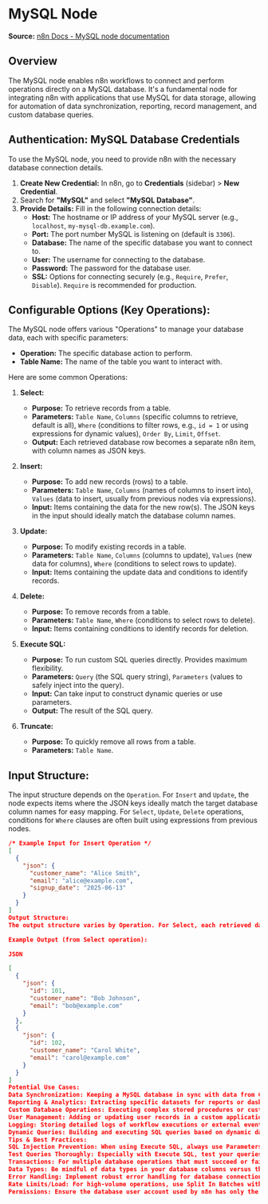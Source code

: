 # MySQL Node

**Source:** [n8n Docs - MySQL node documentation](https://docs.n8n.io/integrations/builtin/app-nodes/n8n-nodes-base.mysql/)

## Overview
The MySQL node enables n8n workflows to connect and perform operations directly on a MySQL database. It's a fundamental node for integrating n8n with applications that use MySQL for data storage, allowing for automation of data synchronization, reporting, record management, and custom database queries.

## Authentication: MySQL Database Credentials

To use the MySQL node, you need to provide n8n with the necessary database connection details.

1.  **Create New Credential:** In n8n, go to **Credentials** (sidebar) > **New Credential**.
2.  Search for **"MySQL"** and select **"MySQL Database"**.
3.  **Provide Details:** Fill in the following connection details:
    * **Host:** The hostname or IP address of your MySQL server (e.g., `localhost`, `my-mysql-db.example.com`).
    * **Port:** The port number MySQL is listening on (default is `3306`).
    * **Database:** The name of the specific database you want to connect to.
    * **User:** The username for connecting to the database.
    * **Password:** The password for the database user.
    * **SSL:** Options for connecting securely (e.g., `Require`, `Prefer`, `Disable`). `Require` is recommended for production.

## Configurable Options (Key Operations):

The MySQL node offers various "Operations" to manage your database data, each with specific parameters:

* **Operation:** The specific database action to perform.
* **Table Name:** The name of the table you want to interact with.

Here are some common Operations:

1.  **Select:**
    * **Purpose:** To retrieve records from a table.
    * **Parameters:** `Table Name`, `Columns` (specific columns to retrieve, default is all), `Where` (conditions to filter rows, e.g., `id = 1` or using expressions for dynamic values), `Order By`, `Limit`, `Offset`.
    * **Output:** Each retrieved database row becomes a separate n8n item, with column names as JSON keys.

2.  **Insert:**
    * **Purpose:** To add new records (rows) to a table.
    * **Parameters:** `Table Name`, `Columns` (names of columns to insert into), `Values` (data to insert, usually from previous nodes via expressions).
    * **Input:** Items containing the data for the new row(s). The JSON keys in the input should ideally match the database column names.

3.  **Update:**
    * **Purpose:** To modify existing records in a table.
    * **Parameters:** `Table Name`, `Columns` (columns to update), `Values` (new data for columns), `Where` (conditions to select rows to update).
    * **Input:** Items containing the update data and conditions to identify records.

4.  **Delete:**
    * **Purpose:** To remove records from a table.
    * **Parameters:** `Table Name`, `Where` (conditions to select rows to delete).
    * **Input:** Items containing conditions to identify records for deletion.

5.  **Execute SQL:**
    * **Purpose:** To run custom SQL queries directly. Provides maximum flexibility.
    * **Parameters:** `Query` (the SQL query string), `Parameters` (values to safely inject into the query).
    * **Input:** Can take input to construct dynamic queries or use parameters.
    * **Output:** The result of the SQL query.

6.  **Truncate:**
    * **Purpose:** To quickly remove all rows from a table.
    * **Parameters:** `Table Name`.

## Input Structure:
The input structure depends on the `Operation`. For `Insert` and `Update`, the node expects items where the JSON keys ideally match the target database column names for easy mapping. For `Select`, `Update`, `Delete` operations, conditions for `Where` clauses are often built using expressions from previous nodes.

```json
/* Example Input for Insert Operation */
[
  {
    "json": {
      "customer_name": "Alice Smith",
      "email": "alice@example.com",
      "signup_date": "2025-06-13"
    }
  }
]
Output Structure:
The output structure varies by Operation. For Select, each retrieved database row becomes a separate n8n item, with column names as JSON keys. For Insert, Update, Delete, Truncate, and Execute SQL, the output usually confirms the operation's success, often including details like the number of affected rows or the results of the query.

Example Output (from Select operation):

JSON

[
  {
    "json": {
      "id": 101,
      "customer_name": "Bob Johnson",
      "email": "bob@example.com"
    }
  },
  {
    "json": {
      "id": 102,
      "customer_name": "Carol White",
      "email": "carol@example.com"
    }
  }
]
Potential Use Cases:
Data Synchronization: Keeping a MySQL database in sync with data from CRMs, spreadsheets, or other APIs.
Reporting & Analytics: Extracting specific datasets for reports or dashboards.
Custom Database Operations: Executing complex stored procedures or custom SQL for specific business logic.
User Management: Adding or updating user records in a custom application's MySQL database.
Logging: Storing detailed logs of workflow executions or external events.
Dynamic Queries: Building and executing SQL queries based on dynamic data from previous nodes.
Tips & Best Practices:
SQL Injection Prevention: When using Execute SQL, always use Parameters (Query field with ? placeholders and Parameters array) instead of directly concatenating user-provided or dynamic data into the SQL string. This prevents security vulnerabilities.
Test Queries Thoroughly: Especially with Execute SQL, test your queries in a database client first to ensure they are correct and perform as expected.
Transactions: For multiple database operations that must succeed or fail together, consider using database transactions (if available in advanced settings or via custom SQL) to ensure data consistency.
Data Types: Be mindful of data types in your database columns versus the JSON data from n8n. Use Set or Code nodes to convert data types if necessary.
Error Handling: Implement robust error handling for database connection failures, SQL errors, or constraint violations.
Rate Limits/Load: For high-volume operations, use Split In Batches with delays to avoid overwhelming your database server.
Permissions: Ensure the database user account used by n8n has only the necessary permissions (e.g., read-only if only reading data).